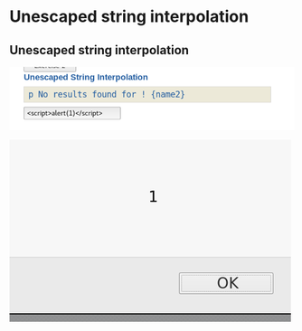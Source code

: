 # Unescaped string interpolation

## Unescaped string interpolation

![](../../../../.gitbook/assets/962363deb1d7443586835c211dba99ac.png)

![](../../../../.gitbook/assets/216296a3fc174e63bb4452b0680faf2c.png)

